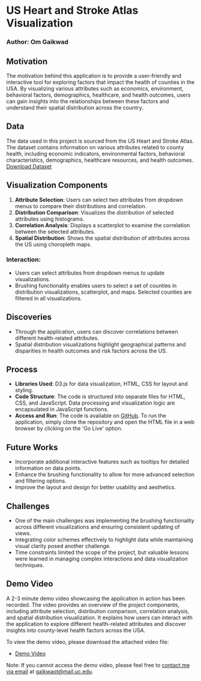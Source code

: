 # US Heart and Stroke Atlas Visualization
### Author: Om Gaikwad

## Motivation
The motivation behind this application is to provide a user-friendly and interactive tool for exploring factors that impact the health of counties in the USA. By visualizing various attributes such as economics, environment, behavioral factors, demographics, healthcare, and health outcomes, users can gain insights into the relationships between these factors and understand their spatial distribution across the country.

## Data
The data used in this project is sourced from the US Heart and Stroke Atlas. The dataset contains information on various attributes related to county health, including economic indicators, environmental factors, behavioral characteristics, demographics, healthcare resources, and health outcomes. [Download Dataset](national_health_data.csv)

## Visualization Components
1. **Attribute Selection**: Users can select two attributes from dropdown menus to compare their distributions and correlation.
2. **Distribution Comparison**: Visualizes the distribution of selected attributes using histograms.
3. **Correlation Analysis**: Displays a scatterplot to examine the correlation between the selected attributes.
4. **Spatial Distribution**: Shows the spatial distribution of attributes across the US using choropleth maps.

### Interaction:
- Users can select attributes from dropdown menus to update visualizations.
- Brushing functionality enables users to select a set of counties in distribution visualizations, scatterplot, and maps. Selected counties are filtered in all visualizations.

## Discoveries
- Through the application, users can discover correlations between different health-related attributes.
- Spatial distribution visualizations highlight geographical patterns and disparities in health outcomes and risk factors across the US.

## Process
- **Libraries Used**: D3.js for data visualization, HTML, CSS for layout and styling.
- **Code Structure**: The code is structured into separate files for HTML, CSS, and JavaScript. Data processing and visualization logic are encapsulated in JavaScript functions.
- **Access and Run**: The code is available on [GitHub](https://github.com/omgaikwad99/Health-in-USA). To run the application, simply clone the repository and open the HTML file in a web browser by clicking on the 'Go Live' option.
## Future Works
- Incorporate additional interactive features such as tooltips for detailed information on data points.
- Enhance the brushing functionality to allow for more advanced selection and filtering options.
- Improve the layout and design for better usability and aesthetics.

## Challenges
- One of the main challenges was implementing the brushing functionality across different visualizations and ensuring consistent updating of views.
- Integrating color schemes effectively to highlight data while maintaining visual clarity posed another challenge.
- Time constraints limited the scope of the project, but valuable lessons were learned in managing complex interactions and data visualization techniques.

## Demo Video
A 2-3 minute demo video showcasing the application in action has been recorded. The video provides an overview of the project components, including attribute selection, distribution comparison, correlation analysis, and spatial distribution visualization. It explains how users can interact with the application to explore different health-related attributes and discover insights into county-level health factors across the USA.

To view the demo video, please download the attached video file:
- [Demo Video](link-to-attached-video)

Note: If you cannot access the demo video, please feel free to [contact me via email](mailto:gaikwaot@mail.uc.edu) at gaikwaot@mail.uc.edu.
